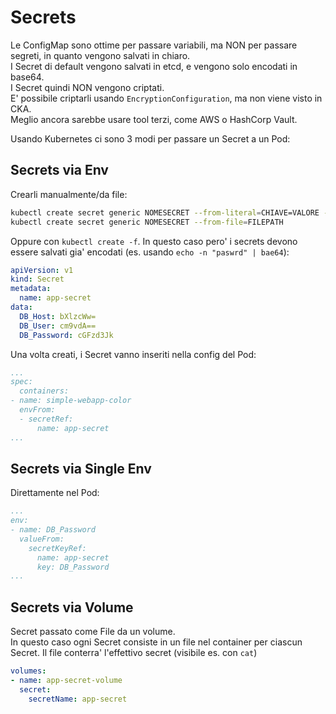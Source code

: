Secrets
=======

Le ConfigMap sono ottime per passare variabili, ma NON per passare segreti, in quanto vengono salvati in chiaro.  
I Secret di default vengono salvati in etcd, e vengono solo encodati in base64.  
I Secret quindi NON vengono criptati.  
E' possibile criptarli usando `EncryptionConfiguration`, ma non viene visto in CKA.  
Meglio ancora sarebbe usare tool terzi, come AWS o HashCorp Vault.  

Usando Kubernetes ci sono 3 modi per passare un Secret a un Pod:

Secrets via Env
---------------

Crearli manualmente/da file:
```bash
kubectl create secret generic NOMESECRET --from-literal=CHIAVE=VALORE --from-literal=CHIAVE2=VALORE2
kubectl create secret generic NOMESECRET --from-file=FILEPATH
```

Oppure con `kubectl create -f`.
In questo caso pero' i secrets devono essere salvati gia' encodati (es. usando `echo -n "paswrd" | bae64`):
```yaml
apiVersion: v1
kind: Secret
metadata:
  name: app-secret
data:
  DB_Host: bXlzcWw=
  DB_User: cm9vdA==
  DB_Password: cGFzd3Jk
```

Una volta creati, i Secret vanno inseriti nella config del Pod:
```yaml
...
spec:
  containers:
- name: simple-webapp-color
  envFrom:
  - secretRef:
      name: app-secret
...
```

Secrets via Single Env
----------------------
Direttamente nel Pod:
```yaml
...
env:
- name: DB_Password
  valueFrom:
    secretKeyRef:
      name: app-secret
      key: DB_Password
...
```

Secrets via Volume
------------------

Secret passato come File da un volume.  
In questo caso ogni Secret consiste in un file nel container per ciascun Secret.
Il file conterra' l'effettivo secret (visibile es. con `cat`)
```yaml
volumes:
- name: app-secret-volume
  secret:
    secretName: app-secret
```